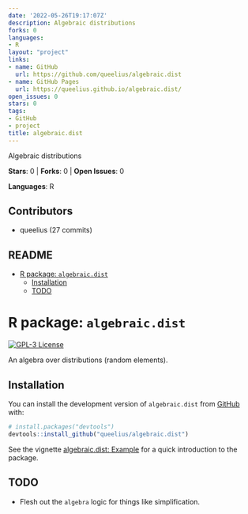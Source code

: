 ```yaml
---
date: '2022-05-26T19:17:07Z'
description: Algebraic distributions
forks: 0
languages:
- R
layout: "project"
links:
- name: GitHub
  url: https://github.com/queelius/algebraic.dist
- name: GitHub Pages
  url: https://queelius.github.io/algebraic.dist/
open_issues: 0
stars: 0
tags:
- GitHub
- project
title: algebraic.dist
---
```


Algebraic distributions

**Stars**: 0 | **Forks**: 0 | **Open Issues**: 0

**Languages**: R

## Contributors
- queelius (27 commits)

## README

  - [R package: `algebraic.dist`](#r-package-algebraicdist)
      - [Installation](#installation)
      - [TODO](#todo)

<!-- README.md is generated from README.Rmd. Please edit that file -->

# R package: `algebraic.dist`

<!-- badges: start -->

[![GPL-3
License](https://img.shields.io/badge/license-GPL--3-blue.svg)](https://www.gnu.org/licenses/gpl-3.0)
<!-- badges: end -->

An algebra over distributions (random elements).

## Installation

You can install the development version of `algebraic.dist` from
[GitHub](https://github.com/) with:

``` r
# install.packages("devtools")
devtools::install_github("queelius/algebraic.dist")
```

See the vignette [algebraic.dist:
Example](http://queelius.github.io/algebraic.dist/articles/example.html)
for a quick introduction to the package.

## TODO

  - Flesh out the `algebra` logic for things like simplification.
